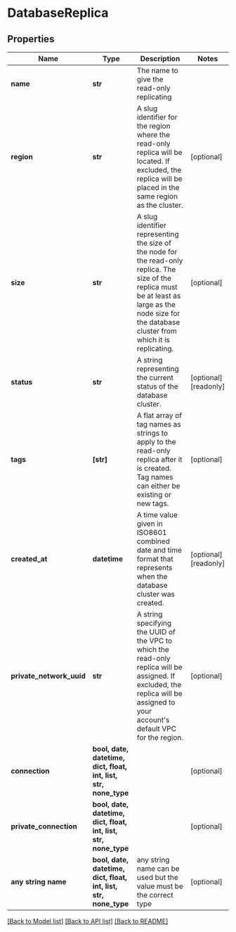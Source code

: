 # DatabaseReplica


## Properties
Name | Type | Description | Notes
------------ | ------------- | ------------- | -------------
**name** | **str** | The name to give the read-only replicating | 
**region** | **str** | A slug identifier for the region where the read-only replica will be located. If excluded, the replica will be placed in the same region as the cluster. | [optional] 
**size** | **str** | A slug identifier representing the size of the node for the read-only replica. The size of the replica must be at least as large as the node size for the database cluster from which it is replicating. | [optional] 
**status** | **str** | A string representing the current status of the database cluster. | [optional] [readonly] 
**tags** | **[str]** | A flat array of tag names as strings to apply to the read-only replica after it is created. Tag names can either be existing or new tags. | [optional] 
**created_at** | **datetime** | A time value given in ISO8601 combined date and time format that represents when the database cluster was created. | [optional] [readonly] 
**private_network_uuid** | **str** | A string specifying the UUID of the VPC to which the read-only replica will be assigned. If excluded, the replica will be assigned to your account&#39;s default VPC for the region. | [optional] 
**connection** | **bool, date, datetime, dict, float, int, list, str, none_type** |  | [optional] 
**private_connection** | **bool, date, datetime, dict, float, int, list, str, none_type** |  | [optional] 
**any string name** | **bool, date, datetime, dict, float, int, list, str, none_type** | any string name can be used but the value must be the correct type | [optional]

[[Back to Model list]](../README.md#documentation-for-models) [[Back to API list]](../README.md#documentation-for-api-endpoints) [[Back to README]](../README.md)


